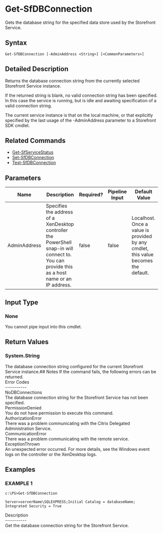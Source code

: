 ﻿# Get-SfDBConnection

   Gets the database string for the specified data store used by the Storefront Service.

## Syntax
```
Get-SfDBConnection [-AdminAddress <String>] [<CommonParameters>]
```

## Detailed Description
   Returns the database connection string from the currently selected Storefront Service instance.

If the returned string is blank, no valid connection string has been specified. In this case the service is running, but is idle and awaiting specification of a valid connection string.

The current service instance is that on the local machine, or that explicitly specified by the last usage of the -AdminAddress parameter to a Storefront SDK cmdlet.

## Related Commands
  * [Get-SfServiceStatus](Get-SfServiceStatus.html)
  * [Set-SfDBConnection](Set-SfDBConnection.html)
  * [Test-SfDBConnection](Test-SfDBConnection.html)
## Parameters

| Name   | Description | Required? | Pipeline Input | Default Value |
| --- | --- | --- | --- | --- |
| AdminAddress | Specifies the address of a XenDesktop controller the PowerShell snap-in will connect to. You can provide this as a host name or an IP address. | false | false | Localhost. Once a value is provided by any cmdlet, this value becomes the default. |

## Input Type
### None
   You cannot pipe input into this cmdlet.
## Return Values
### System.String
   The database connection string configured for the current Storefront Service instance.## Notes
   If the command fails, the following errors can be returned.<br>    Error Codes<br>    -----------<br>    NoDBConnections<br>        The database connection string for the Storefront Service has not been specified.<br>    PermissionDenied<br>        You do not have permission to execute this command.<br>    AuthorizationError<br>        There was a problem communicating with the Citrix Delegated Administration Service.<br>    CommunicationError<br>        There was a problem communicating with the remote service.<br>    ExceptionThrown<br>        An unexpected error occurred.  For more details, see the Windows event logs on the controller or the XenDesktop logs.
## Examples

### EXAMPLE 1
```
c:\PS>Get-SfDBConnection

Server=serverName\SQLEXPRESS;Initial Catalog = databaseName;  Integrated Security = True
```
   Description<br>-----------<br>Get the database connection string for the Storefront Service.
